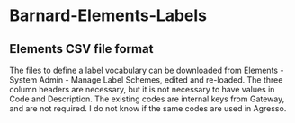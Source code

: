 # Barnard-Elements-Labels
## Elements CSV file format
The files to define a label vocabulary can be downloaded from Elements - System Admin - Manage Label Schemes, edited and re-loaded. 
The three column headers are necessary, but it is not necessary to have values in Code and Description. The existing codes are internal keys from Gateway, and are not required. I do not know if the same codes are used in Agresso.

